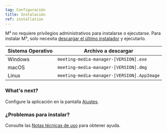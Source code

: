 ```yaml
---
tag: Configuración
title: Instalación
ref: installation
---
```


M³ no requiere privilegios administrativos para instalarse o ejecutarse. Para instalar M³, solo necesita [descargar el último instalador]({{site.github}}/releases/latest) y ejecutarlo.

| Sistema Operativo | Archivo a descargar                        |
| ----------------- | ------------------------------------------ |
| Windows           | `meeting-media-manager-[VERSION].exe`      |
| macOS             | `meeting-media-manager-[VERSION].dmg`      |
| Linux             | `meeting-media-manager-[VERSION].AppImage` |

### What's next?

Configure la aplicación en la pantalla [Ajustes]({{page.lang}}/#configuration).

### ¿Problemas para instalar?

Consulte las [Notas técnicas de uso]({{page.lang}}/#usage-notes) para obtener ayuda.
